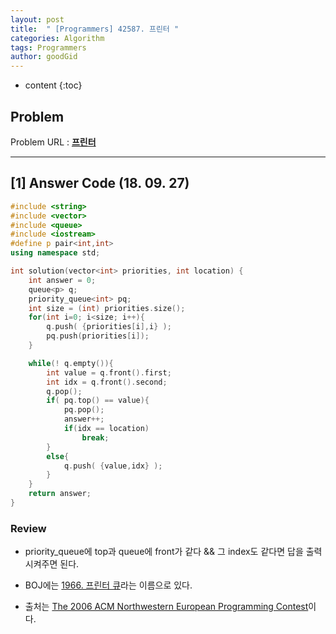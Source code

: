 ```yaml
---
layout: post
title:  " [Programmers] 42587. 프린터 "
categories: Algorithm
tags: Programmers
author: goodGid
---
```

* content
{:toc}

## Problem 
Problem URL : **[프린터](https://programmers.co.kr/learn/courses/30/lessons/42587)**








---

## [1] Answer Code (18. 09. 27)

``` cpp
#include <string>
#include <vector>
#include <queue>
#include <iostream>
#define p pair<int,int>
using namespace std;

int solution(vector<int> priorities, int location) {
    int answer = 0;
    queue<p> q;
    priority_queue<int> pq;
    int size = (int) priorities.size();
    for(int i=0; i<size; i++){
        q.push( {priorities[i],i} );
        pq.push(priorities[i]);
    }

    while(! q.empty()){
        int value = q.front().first;
        int idx = q.front().second;
        q.pop();
        if( pq.top() == value){
            pq.pop();
            answer++;
            if(idx == location)
                break;
        }
        else{
            q.push( {value,idx} );
        }
    }
    return answer;
}
```

### Review

* priority_queue에 top과 queue에 front가 같다 && 그 index도 같다면 답을 출력시켜주면 된다. 

* BOJ에는 [1966. 프린터 큐]({{site.url}}/BOJ-1966/)라는 이름으로 있다.

* 출처는 [The 2006 ACM Northwestern European Programming Contest](http://www.csc.kth.se/contest/nwerc/2006/problems/nwerc06.pdf)이다.
